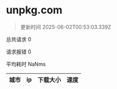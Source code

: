 
  # unpkg.com

  > 更新时间 2025-06-02T00:53:03.339Z
  
  总共请求 0

  请求报错 0

  平均耗时 NaNms

|城市|ip|下载大小|速度|
|-----|----------|---|---|

  
